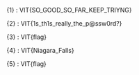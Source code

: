 {1} : VIT{SO_GOOD_SO_FAR_KEEP_TRIYNG}

{2} : VIT{1s_th1s_really_the_p@ssw0rd?}

{3} : VIT{flag}

{4} : VIT{Niagara_Falls}

{5} : VIT{flag}
